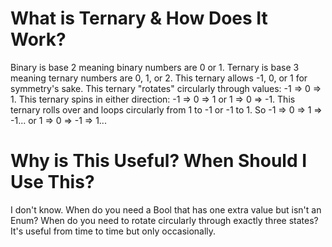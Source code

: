 # What is Ternary & How Does It Work?
Binary is base 2 meaning binary numbers are 0 or 1.
Ternary is base 3 meaning ternary numbers are 0, 1, or 2.
This ternary allows -1, 0, or 1 for symmetry's sake.
This ternary "rotates" circularly through values: -1 => 0 => 1.
This ternary spins in either direction: -1 => 0 => 1 or 1 => 0 => -1.
This ternary rolls over and loops circularly from 1 to -1 or -1 to 1. So -1 => 0 => 1 => -1... or 1 => 0 => -1 => 1...

# Why is This Useful? When Should I Use This?
I don't know. When do you need a Bool that has one extra value but isn't an Enum? When do you need to rotate circularly through exactly three states? It's useful from time to time but only occasionally.